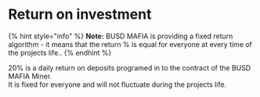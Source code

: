 # Return on investment

{% hint style="info" %}
**Note:** BUSD MAFIA is providing a fixed return algorithm - it means that the return % is equal for everyone at every time of the projects life..
{% endhint %}

20% is a daily return on deposits programed in to the contract of the BUSD MAFIA Miner.\
It is fixed for everyone and will not fluctuate during the projects life.
